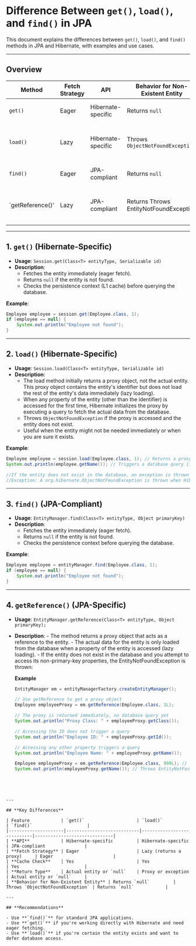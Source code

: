 
# **Difference Between `get()`, `load()`, and `find()` in JPA**

This document explains the differences between `get()`, `load()`, and `find()` methods in JPA and Hibernate, with examples and use cases.

---

## **Overview**

| Method  | Fetch Strategy | API                | Behavior for Non-Existent Entity | Description                            |
|---------|----------------|--------------------|-----------------------------------|----------------------------------------|
| `get()` | Eager          | Hibernate-specific | Returns `null`                   | Retrieves an entity immediately.       |
| `load()`| Lazy           | Hibernate-specific | Throws `ObjectNotFoundException` | Returns a proxy; database access is deferred. |
| `find()`| Eager          | JPA-compliant      | Returns `null`                   | Retrieves an entity immediately.       |
| `getReference()'| Lazy   | JPA-compliant      | Returns Throws EntityNotFoundException | Returns a proxy; database access is deferred |
---

## **1. `get()` (Hibernate-Specific)**

- **Usage**: `Session.get(Class<T> entityType, Serializable id)`
- **Description**:
  - Fetches the entity immediately (eager fetch).
  - Returns `null` if the entity is not found.
  - Checks the persistence context (L1 cache) before querying the database.

**Example**:
```java
Employee employee = session.get(Employee.class, 1);
if (employee == null) {
    System.out.println("Employee not found");
}
```

---

## **2. `load()` (Hibernate-Specific)**

- **Usage**: `Session.load(Class<T> entityType, Serializable id)`
- **Description**:
  - The load method initially returns a proxy object, not the actual entity. This proxy object contains the entity's identifier but does not load the rest of the entity's        data immediately (lazy loading).
  - When any property of the entity (other than the identifier) is accessed for the first time, Hibernate initializes the proxy by executing a query to fetch the actual 
    data from the database.
  - Throws `ObjectNotFoundException` if the proxy is accessed and the entity does not exist.
  - Useful when the entity might not be needed immediately or when you are sure it exists.

**Example**:
```java
Employee employee = session.load(Employee.class, 1); // Returns a proxy object.
System.out.println(employee.getName()); // Triggers a database query if not in cache

//If the entity does not exist in the database, an exception is thrown when the proxy is accessed for the first time.
//Exception: A org.hibernate.ObjectNotFoundException is thrown when Hibernate tries to initialize the proxy but fails to find the entity in the database.
```

---

## **3. `find()` (JPA-Compliant)**

- **Usage**: `EntityManager.find(Class<T> entityType, Object primaryKey)`
- **Description**:
  - Fetches the entity immediately (eager fetch).
  - Returns `null` if the entity is not found.
  - Checks the persistence context before querying the database.

**Example**:
```java
Employee employee = entityManager.find(Employee.class, 1);
if (employee == null) {
    System.out.println("Employee not found");
}
```
---
## **4. `getReference()` (JPA-Specific)**

- **Usage**: `EntityManager.getReference(Class<T> entityType, Object primaryKey);`
- **Description**:
      - The method returns a proxy object that acts as a reference to the entity.
      - The actual data for the entity is only loaded from the database when a property of the entity is accessed (lazy loading).
      - If the entity does not exist in the database and you attempt to access its non-primary-key properties, the EntityNotFoundException is thrown:

  **Example**
  ```java
  EntityManager em = entityManagerFactory.createEntityManager();

  // Use getReference to get a proxy object
  Employee employeeProxy = em.getReference(Employee.class, 1L);

  // The proxy is returned immediately, no database query yet
  System.out.println("Proxy Class: " + employeeProxy.getClass());

  // Accessing the ID does not trigger a query
  System.out.println("Employee ID: " + employeeProxy.getId()); 

  // Accessing any other property triggers a query
  System.out.println("Employee Name: " + employeeProxy.getName());

  Employee employeeProxy = em.getReference(Employee.class, 999L); // Entity with ID 999 does not exist
  System.out.println(employeeProxy.getName()); // Throws EntityNotFoundException
```




---

## **Key Differences**

| Feature            | `get()`                    | `load()`                   | `find()`                     |
|---------------------|----------------------------|----------------------------|------------------------------|
| **API**            | Hibernate-specific         | Hibernate-specific         | JPA-compliant               |
| **Fetch Strategy** | Eager                      | Lazy (returns a proxy)     | Eager                       |
| **Cache Check**    | Yes                        | Yes                        | Yes                         |
| **Return Type**    | Actual entity or `null`    | Proxy or exception         | Actual entity or `null`     |
| **Behavior for Non-Existent Entity** | Returns `null`         | Throws `ObjectNotFoundException` | Returns `null`            |

---

## **Recommendations**

- Use **`find()`** for standard JPA applications.
- Use **`get()`** if you're working directly with Hibernate and need eager fetching.
- Use **`load()`** if you're certain the entity exists and want to defer database access.
